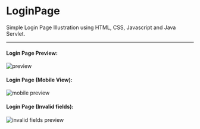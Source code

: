 # LoginPage
Simple Login Page Illustration using HTML, CSS, Javascript and Java Servlet.
<hr>
<h4>Login Page Preview: </h4>
<img alt="preview" src="https://i.ibb.co/2n1X7wX/Capture.png">
<h4>Login Page (Mobile View): </h4>
<img alt="mobile preview" src="https://i.ibb.co/nsc185w/Capture4.png">
<h4>Login Page (Invalid fields): </h4>
<img alt="invalid fields preview" src="https://i.ibb.co/0hBN8Rw/Capture3.png">

